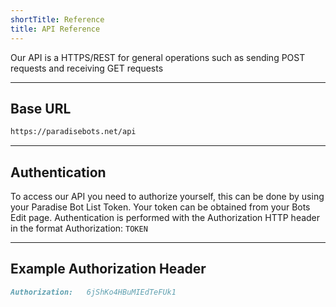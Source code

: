```yaml
---
shortTitle: Reference
title: API Reference
---
```


Our API is a HTTPS/REST for general operations such as sending POST requests and receiving GET requests

---

## Base URL
```markdown
https://paradisebots.net/api
```

---

## Authentication
To access our API you need to authorize yourself, this can be done by using your Paradise Bot List Token. Your token can be obtained from your Bots Edit page.
Authentication is performed with the Authorization HTTP header in the format Authorization: `TOKEN`

---

## Example Authorization Header

```markdown
Authorization:   6jShKo4HBuMIEdTeFUk1
```

